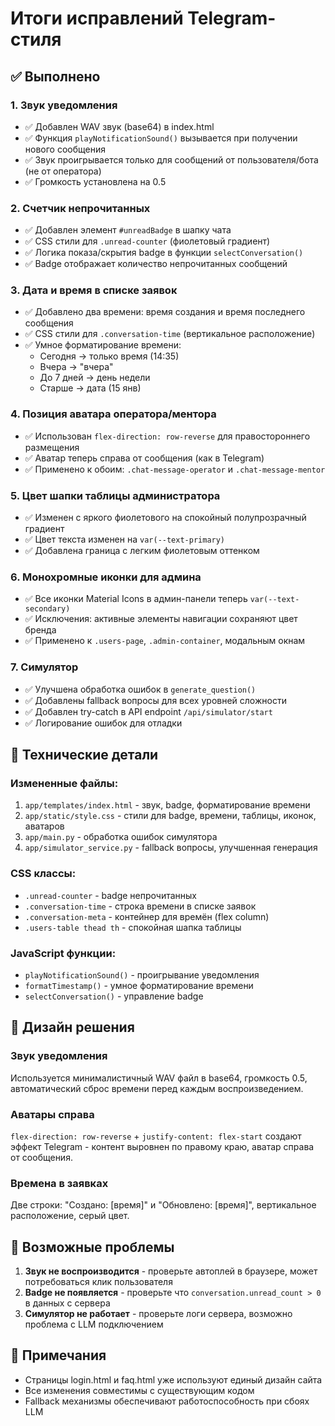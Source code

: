 # Итоги исправлений Telegram-стиля

## ✅ Выполнено

### 1. Звук уведомления
- ✅ Добавлен WAV звук (base64) в index.html
- ✅ Функция `playNotificationSound()` вызывается при получении нового сообщения
- ✅ Звук проигрывается только для сообщений от пользователя/бота (не от оператора)
- ✅ Громкость установлена на 0.5

### 2. Счетчик непрочитанных
- ✅ Добавлен элемент `#unreadBadge` в шапку чата
- ✅ CSS стили для `.unread-counter` (фиолетовый градиент)
- ✅ Логика показа/скрытия badge в функции `selectConversation()`
- ✅ Badge отображает количество непрочитанных сообщений

### 3. Дата и время в списке заявок
- ✅ Добавлено два времени: время создания и время последнего сообщения
- ✅ CSS стили для `.conversation-time` (вертикальное расположение)
- ✅ Умное форматирование времени:
  - Сегодня → только время (14:35)
  - Вчера → "вчера"
  - До 7 дней → день недели
  - Старше → дата (15 янв)

### 4. Позиция аватара оператора/ментора
- ✅ Использован `flex-direction: row-reverse` для правостороннего размещения
- ✅ Аватар теперь справа от сообщения (как в Telegram)
- ✅ Применено к обоим: `.chat-message-operator` и `.chat-message-mentor`

### 5. Цвет шапки таблицы администратора
- ✅ Изменен с яркого фиолетового на спокойный полупрозрачный градиент
- ✅ Цвет текста изменен на `var(--text-primary)`
- ✅ Добавлена граница с легким фиолетовым оттенком

### 6. Монохромные иконки для админа
- ✅ Все иконки Material Icons в админ-панели теперь `var(--text-secondary)`
- ✅ Исключения: активные элементы навигации сохраняют цвет бренда
- ✅ Применено к `.users-page`, `.admin-container`, модальным окнам

### 7. Симулятор
- ✅ Улучшена обработка ошибок в `generate_question()`
- ✅ Добавлены fallback вопросы для всех уровней сложности
- ✅ Добавлен try-catch в API endpoint `/api/simulator/start`
- ✅ Логирование ошибок для отладки

## 🔧 Технические детали

### Измененные файлы:
1. `app/templates/index.html` - звук, badge, форматирование времени
2. `app/static/style.css` - стили для badge, времени, таблицы, иконок, аватаров
3. `app/main.py` - обработка ошибок симулятора
4. `app/simulator_service.py` - fallback вопросы, улучшенная генерация

### CSS классы:
- `.unread-counter` - badge непрочитанных
- `.conversation-time` - строка времени в списке заявок
- `.conversation-meta` - контейнер для времён (flex column)
- `.users-table thead th` - спокойная шапка таблицы

### JavaScript функции:
- `playNotificationSound()` - проигрывание уведомления
- `formatTimestamp()` - умное форматирование времени
- `selectConversation()` - управление badge

## 🎨 Дизайн решения

### Звук уведомления
Используется минималистичный WAV файл в base64, громкость 0.5, автоматический сброс времени перед каждым воспроизведением.

### Аватары справа
`flex-direction: row-reverse` + `justify-content: flex-start` создают эффект Telegram - контент выровнен по правому краю, аватар справа от сообщения.

### Времена в заявках
Две строки: "Создано: [время]" и "Обновлено: [время]", вертикальное расположение, серый цвет.

## 🐛 Возможные проблемы

1. **Звук не воспроизводится** - проверьте автоплей в браузере, может потребоваться клик пользователя
2. **Badge не появляется** - проверьте что `conversation.unread_count > 0` в данных с сервера
3. **Симулятор не работает** - проверьте логи сервера, возможно проблема с LLM подключением

## 📝 Примечания

- Страницы login.html и faq.html уже используют единый дизайн сайта
- Все изменения совместимы с существующим кодом
- Fallback механизмы обеспечивают работоспособность при сбоях LLM
